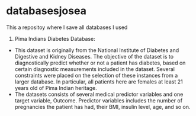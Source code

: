# databasesjosea
This a repositoy where I save all databases I used

1) Pima Indians Diabetes Database:
- This dataset is originally from the National Institute of Diabetes and Digestive and Kidney Diseases. The objective of the dataset is to diagnostically predict whether or not a patient has diabetes, based on certain diagnostic measurements included in the dataset. Several constraints were placed on the selection of these instances from a larger database. In particular, all patients here are females at least 21 years old of Pima Indian heritage.
- The datasets consists of several medical predictor variables and one target variable, Outcome. Predictor variables includes the number of pregnancies the patient has had, their BMI, insulin level, age, and so on.
